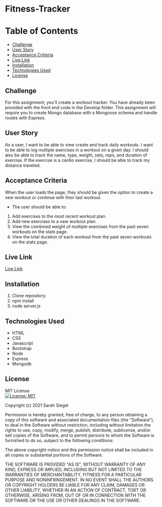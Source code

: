 # Fitness-Tracker

# Table of Contents
* [Challenge](#challenge)
* [User Story](#user-story)
* [Acceptance Critieria](#acceptance-criteria)
* [Live Link](#live-link)
* [Installation](#installation)
* [Technologies Used](#technologies-used)
* [License](#license)

## Challenge
For this assignment, you'll create a workout tracker. You have already been provided with the front end code in the Develop folder. This assignment will require you to create Mongo database with a Mongoose schema and handle routes with Express.

## User Story
As a user, I want to be able to view create and track daily workouts. I want to be able to log multiple exercises in a workout on a given day. I should also be able to track the name, type, weight, sets, reps, and duration of exercise. If the exercise is a cardio exercise, I should be able to track my distance traveled.

## Acceptance Criteria
When the user loads the page, they should be given the option to create a new workout or continue with their last workout.
* The user should be able to:
1. Add exercises to the most recent workout plan.
2. Add new exercises to a new workout plan.
3. View the combined weight of multiple exercises from the past seven workouts on the stats page.
4. View the total duration of each workout from the past seven workouts on the stats page.

## Live Link
 [Live Link](https://sarahs-fitness-tracker.herokuapp.com/)
 
## Installation
1. Clone repository.
2. npm install
3. node server.js

## Technologies Used
* HTML
* CSS
* Javascript
* Bootstrap
* Node
* Express
* Mongodb

## License
MIT License 
</br>
[![License: MIT](https://img.shields.io/badge/License-MIT-yellow.svg)](https://opensource.org/licenses/MIT)
 
Copyright (c) 2021 Sarah Siegel

Permission is hereby granted, free of charge, to any person obtaining a copy of this software and associated documentation files (the "Software"), to deal in the Software without restriction, including without limitation the rights to use, copy, modify, merge, publish, distribute, sublicense, and/or sell copies of the Software, and to permit persons to whom the Software is furnished to do so, subject to the following conditions:

The above copyright notice and this permission notice shall be included in all copies or substantial portions of the Software.

THE SOFTWARE IS PROVIDED "AS IS", WITHOUT WARRANTY OF ANY KIND, EXPRESS OR IMPLIED, INCLUDING BUT NOT LIMITED TO THE WARRANTIES OF MERCHANTABILITY, FITNESS FOR A PARTICULAR PURPOSE AND NONINFRINGEMENT. IN NO EVENT SHALL THE AUTHORS OR COPYRIGHT HOLDERS BE LIABLE FOR ANY CLAIM, DAMAGES OR OTHER LIABILITY, WHETHER IN AN ACTION OF CONTRACT, TORT OR OTHERWISE, ARISING FROM, OUT OF OR IN CONNECTION WITH THE SOFTWARE OR THE USE OR OTHER DEALINGS IN THE SOFTWARE.
